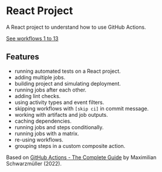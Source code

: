 # React Project

A React project to understand how to use GitHub Actions.

[See workflows 1 to 13](../../.github/workflows)

## Features

- running automated tests on a React project.
- adding multiple jobs.
- building project and simulating deployment.
- running jobs after each other.
- adding lint checks.
- using activity types and event filters.
- skipping workflows with `[skip ci]` in commit message.
- working with artifacts and job outputs.
- caching dependencies.
- running jobs and steps conditionally.
- running jobs with a matrix.
- re-using workflows.
- grouping steps in a custom composite action.

Based on [GitHub Actions - The Complete Guide](https://www.udemy.com/course/github-actions-the-complete-guide/) by Maximilian Schwarzmüller (2022).
